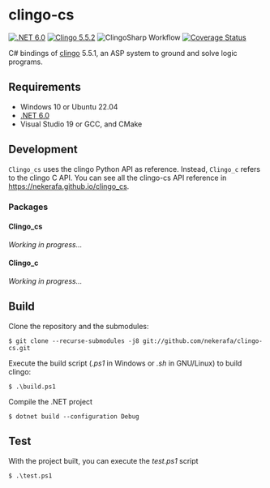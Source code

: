 # clingo-cs

[![.NET 6.0](https://img.shields.io/badge/.NET-6.0-7014e8)](https://dotnet.microsoft.com/download/dotnet/6.0)
[![Clingo 5.5.2](https://img.shields.io/badge/Clingo-5.5.2-blue)](https://github.com/potassco/clingo/tree/v5.5.2)
![ClingoSharp Workflow](https://github.com/NEKERAFA/ClingoSharp/workflows/ClingoSharp%20Workflow/badge.svg?branch=master&event=push)
[![Coverage Status](https://coveralls.io/repos/github/NEKERAFA/ClingoSharp/badge.svg?branch=master)](https://coveralls.io/github/NEKERAFA/ClingoSharp?branch=master)

C# bindings of [clingo](https://github.com/potassco/clingo) 5.5.1, an ASP system to ground and solve logic programs.

## Requirements

* Windows 10 or Ubuntu 22.04
* [.NET 6.0](https://dotnet.microsoft.com/download/dotnet/6.0)
* Visual Studio 19 or GCC, and CMake

## Development

`Clingo_cs` uses the clingo Python API as reference. Instead, `Clingo_c` refers to the clingo C API. You can see all the clingo-cs API reference in https://nekerafa.github.io/clingo_cs.

### Packages

#### Clingo_cs

*Working in progress...*

#### Clingo_c

*Working in progress...*

## Build

Clone the repository and the submodules:

```
$ git clone --recurse-submodules -j8 git://github.com/nekerafa/clingo-cs.git
```

Execute the build script (*.ps1* in Windows or *.sh* in GNU/Linux) to build clingo:

```
$ .\build.ps1
```

Compile the .NET project

```
$ dotnet build --configuration Debug
```

## Test

With the project built, you can execute the *test.ps1* script

```
$ .\test.ps1
```
